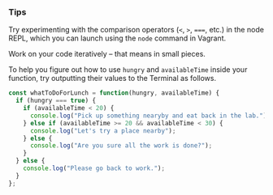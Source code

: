 ### Tips

Try experimenting with the comparison operators (`<`, `>`, `===`, etc.) in the node REPL, which you can launch using the `node` command in Vagrant.

Work on your code iteratively – that means in small pieces. 

To help you figure out how to use `hungry` and `availableTime` inside your function, try outputting their values to the Terminal as follows.
```javascript
const whatToDoForLunch = function(hungry, availableTime) {
  if (hungry === true) {
    if (availableTime < 20) {
      console.log("Pick up something nearyby and eat back in the lab.");
    } else if (availableTime >= 20 && availableTime < 30) {
      console.log("Let's try a place nearby");
    } else {
      console.log("Are you sure all the work is done?");
    }
  } else {
    console.log("Please go back to work.");
  }
};
```
